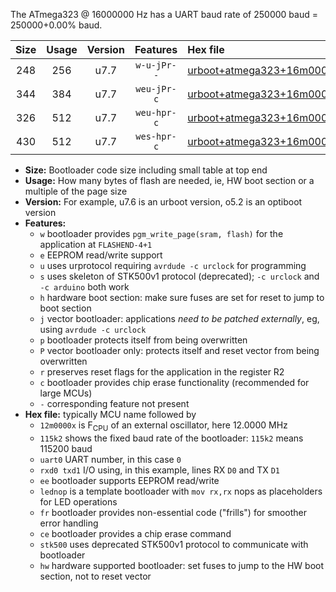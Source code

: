 The ATmega323 @ 16000000 Hz has a UART baud rate of 250000 baud = 250000+0.00% baud.

|Size|Usage|Version|Features|Hex file|
|:-:|:-:|:-:|:-:|:--|
|248|256|u7.7|`w-u-jPr--`|[urboot+atmega323+16m0000x++250k0_uart0_rxd0_txd1_lednop_fr.hex](https://raw.githubusercontent.com/stefanrueger/urboot.hex/main/mcus/atmega323/external_oscillator/fcpu+16m0000_Hz/br++250k0_bps/urboot+atmega323+16m0000x++250k0_uart0_rxd0_txd1_lednop_fr.hex)|
|344|384|u7.7|`weu-jPr-c`|[urboot+atmega323+16m0000x++250k0_uart0_rxd0_txd1_ee_lednop_fr_ce.hex](https://raw.githubusercontent.com/stefanrueger/urboot.hex/main/mcus/atmega323/external_oscillator/fcpu+16m0000_Hz/br++250k0_bps/urboot+atmega323+16m0000x++250k0_uart0_rxd0_txd1_ee_lednop_fr_ce.hex)|
|326|512|u7.7|`weu-hpr-c`|[urboot+atmega323+16m0000x++250k0_uart0_rxd0_txd1_ee_lednop_fr_ce_hw.hex](https://raw.githubusercontent.com/stefanrueger/urboot.hex/main/mcus/atmega323/external_oscillator/fcpu+16m0000_Hz/br++250k0_bps/urboot+atmega323+16m0000x++250k0_uart0_rxd0_txd1_ee_lednop_fr_ce_hw.hex)|
|430|512|u7.7|`wes-hpr-c`|[urboot+atmega323+16m0000x++250k0_uart0_rxd0_txd1_ee_lednop_fr_ce_stk500_hw.hex](https://raw.githubusercontent.com/stefanrueger/urboot.hex/main/mcus/atmega323/external_oscillator/fcpu+16m0000_Hz/br++250k0_bps/urboot+atmega323+16m0000x++250k0_uart0_rxd0_txd1_ee_lednop_fr_ce_stk500_hw.hex)|

- **Size:** Bootloader code size including small table at top end
- **Usage:** How many bytes of flash are needed, ie, HW boot section or a multiple of the page size
- **Version:** For example, u7.6 is an urboot version, o5.2 is an optiboot version
- **Features:**
  + `w` bootloader provides `pgm_write_page(sram, flash)` for the application at `FLASHEND-4+1`
  + `e` EEPROM read/write support
  + `u` uses urprotocol requiring `avrdude -c urclock` for programming
  + `s` uses skeleton of STK500v1 protocol (deprecated); `-c urclock` and `-c arduino` both work
  + `h` hardware boot section: make sure fuses are set for reset to jump to boot section
  + `j` vector bootloader: applications *need to be patched externally*, eg, using `avrdude -c urclock`
  + `p` bootloader protects itself from being overwritten
  + `P` vector bootloader only: protects itself and reset vector from being overwritten
  + `r` preserves reset flags for the application in the register R2
  + `c` bootloader provides chip erase functionality (recommended for large MCUs)
  + `-` corresponding feature not present
- **Hex file:** typically MCU name followed by
  + `12m0000x` is F<sub>CPU</sub> of an external oscillator, here 12.0000 MHz
  + `115k2` shows the fixed baud rate of the bootloader: `115k2` means 115200 baud
  + `uart0` UART number, in this case `0`
  + `rxd0 txd1` I/O using, in this example, lines RX `D0` and TX `D1`
  + `ee` bootloader supports EEPROM read/write
  + `lednop` is a template bootloader with `mov rx,rx` nops as placeholders for LED operations
  + `fr` bootloader provides non-essential code ("frills") for smoother error handling
  + `ce` bootloader provides a chip erase command
  + `stk500` uses deprecated STK500v1 protocol to communicate with bootloader
  + `hw` hardware supported bootloader: set fuses to jump to the HW boot section, not to reset vector
